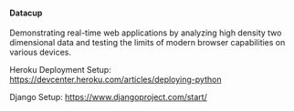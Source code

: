 #### Datacup
Demonstrating real-time web applications by analyzing high density two dimensional data and 
testing the limits of modern browser capabilities on various devices.

Heroku Deployment Setup: https://devcenter.heroku.com/articles/deploying-python

Django Setup: https://www.djangoproject.com/start/

